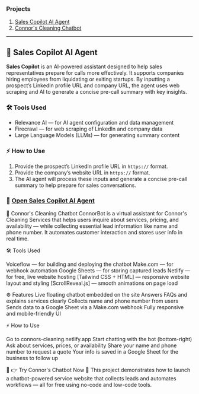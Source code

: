 ### Projects

1. [Sales Copilot AI Agent](#sales-copilot-ai-agent)
2. [Connor's Cleaning Chatbot](#connors-cleaning-chatbot)

---

## 🚀 Sales Copilot AI Agent

**Sales Copilot** is an AI-powered assistant designed to help sales representatives prepare for calls more effectively. It supports companies hiring employees from liquidating or exiting startups. By inputting a prospect’s LinkedIn profile URL and company URL, the agent uses web scraping and AI to generate a concise pre-call summary with key insights.

### 🛠 Tools Used
- Relevance AI — for AI agent configuration and data management  
- Firecrawl — for web scraping of LinkedIn and company data  
- Large Language Models (LLMs) — for generating summary content  

### ⚡ How to Use
1. Provide the prospect’s LinkedIn profile URL in `https://` format.  
2. Provide the company’s website URL in `https://` format.  
3. The AI agent will process these inputs and generate a concise pre-call summary to help prepare for sales conversations.

### 🔗 [Open Sales Copilot AI Agent](https://app.relevanceai.com/agents/d7b62b/bf55a823b9e0-41fc-a88e-c5f855e66db5/95ea29ac-cb19-4425-8147-d2291e5a2015/embed-chat?hide_tool_steps=false&hide_file_uploads=false&hide_conversation_list=false&bubble_style=agent&primary_color=%23685FFF&bubble_icon=pd%2Fchat&input_placeholder_text=Type+your+message...&hide_logo=false&hide_description=false)



🧹 Connor's Cleaning Chatbot
ConnorBot is a virtual assistant for Connor's Cleaning Services that helps users inquire about services, pricing, and availability — while collecting essential lead information like name and phone number. It automates customer interaction and stores user info in real time.

🛠 Tools Used

Voiceflow — for building and deploying the chatbot
Make.com — for webhook automation
Google Sheets — for storing captured leads
Netlify — for free, live website hosting
[Tailwind CSS + HTML] — responsive website layout and styling
[ScrollReveal.js] — smooth animations on page load


⚙️ Features
Live floating chatbot embedded on the site
Answers FAQs and explains services clearly
Collects name and phone number from users
Sends data to a Google Sheet via a Make.com webhook
Fully responsive and mobile-friendly UI

⚡ How to Use

Go to connors-cleaning.netlify.app
Start chatting with the bot (bottom-right)
Ask about services, prices, or availability
Share your name and phone number to request a quote
Your info is saved in a Google Sheet for the business to follow up

🔗 👉 Try Connor's Chatbot Now
🚀 This project demonstrates how to launch a chatbot-powered service website that collects leads and automates workflows — all for free using no-code and low-code tools.
